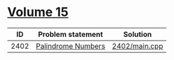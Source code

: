 # [Volume 15](http://poj.org/problemlist?volume=15)


| ID   | Problem statement                                    | Solution                       |
|------|------------------------------------------------------|--------------------------------|
| 2402 | [Palindrome Numbers](http://poj.org/problem?id=2402) | [2402/main.cpp](2402/main.cpp) |

